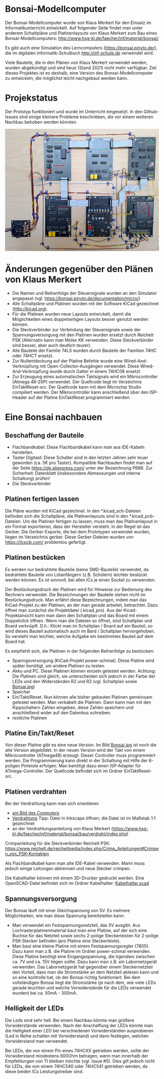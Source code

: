 # Bonsai-Modellcomputer
Der Bonsai-Modellcomputer wurde von Klaus Merkert für den Einsatz im Informatikunterricht entwickelt. Auf folgender Seite findet man unter anderem Schaltpläne und Platinenlayouts von Klaus Merkert zum Bau eines Bonsai-Modellcomputers:
http://www.hsg-kl.de/faecher/inf/material/bonsai/

Es gibt auch eine Simulation des Lerncomputers (https://bonsai.pinyto.de/), die im digitalen Informatik-Schulbuch http://inf-schule.de verwendet wird.

Viele Bauteile, die in den Plänen von Klaus Merkert verwendet werden, wurden abgekündigt und sind heue (Stand 2021) nicht mehr verfügbar.
Ziel dieses Projektes ist es deshalb, eine Version des Bonsai-Modellcomputer zu entwickeln, die möglichst leicht nachgebaut werden kann.

# Projekstatus
Der Prototyp funktioniert und wurde im Unterricht eingesetzt. In den Github-Issues sind einige kleinere Probleme beschrieben, die vor einem weiteren Nachbau behoben werden könnten.

![Bonsai-Modellcomputer](Bonsai.jpg)

# Änderungen gegenüber den Plänen von Klaus Merkert
- Die Namen und Reihenfolge der Steuersignale wurden an den Simulator angepasst (vgl. https://bonsai.pinyto.de/documentation/micro/)
- Alle Schaltpläne und Platinen wurden mit der Software KiCad gezeichnet (http://kicad.org).
- Für die Platinen wurden neue Layouts entwickelt, damit die Möglichkeiten eines doppelseitigen Layouts besser genutzt werden können.
- Die Steckverbinder zur Verbindung der Steuersignale sowie der Spannungsversorgung mit den Platinen wurden ersetzt durch Reichelt PSK (Alternativ kann man Molex KK verwenden. Diese Steckverbinder sind besser, aber auch deutlich teurer).
- Alle Bauteile der Familie 74LS wurden durch Bauteile der Familien 74HC oder 74HCT ersetzt.
- Zur Nullentdeckung auf der Platine Befehle wurde eine Wired-And-Verknüpfung mit Open-Collector-Ausgängen verwendet. Diese Wired-And-Verknüpfung wurde durch Gatter in einem 74HC08 ersetzt.
- Zur Erzeugung eines automatischen Taktsignals wird ein Mikrocontroller (Atmega 48-20P) verwendet. Der Quellcode liegt im Verzeichnis EinTaktReset-src. Der Quellcode kann mit dem Microchip Studio compiliert werden. Der Mikrocontroller kann anschließend über den ISP-Header auf der Platine EinTaktReset programmiert werden.

# Eine Bonsai nachbauen
## Beschaffung der Bauteile
- Flachbandkabel: Diese Flachbandkabel kann man aus IDE-Kabeln herstellen.
- Taster Digitast: Diese Schalter sind in den letzten Jahren sehr teuer geworden (ca. 5€ pro Taster). Kompatible Nachbauten findet man auf der Seite https://de.aliexpress.com/ unter der Bezeichnung PB86. Zur Sicherheit: Datenblatt (insbesondere Abmessungen und interne Schaltung) prüfen!
- Die Steckverbinder 

## Platinen fertigen lassen
Die Pläne wurden mit KiCad gezeichnet. In den *.kicad_sch-Dateien befinden sich die Schaltpläne, die Platinenlayouts sind in den *.kicad_pcb-Dateien. Um die Platinen fertigen zu lassen, muss man das Platinenlayout in ein Format exportieren, dass der Hersteller versteht. In der Regel ist das Gerber. Die Gerber-Exporte, die bei dem Prototypen verwendet wurden, liegen im Verzeichnis gerber. Diese Gerber-Dateien wurden von https://jlcpcb.com/ problemlos gefertigt.

## Platinen bestücken
Es werden nur bedrahtete Bauteile (keine SMD-Bauteile) verwendet, da bedrahtete Bauteile von Lötanfängern (z.B. Schülern) leichter bestückt werden können. Es ist sinnvoll, bei allen ICs je einen Sockel zu verwenden.

Der Bestückungsdruck der Platinen wird für Hinweise zur Bedienung des Rechners verwendet.
Die Bezeichnungen der Bauteile stehen nicht im Bestückungsdruck.
Man erfährt diese Bezeichnungen, indem man das KiCad-Projekt zu der Platinen, an der man gerade arbeitet, betrachtet. Dazu öffnet man zunächst die Projektdatei (.kicad_pro). Aus der Kicad-Projektansicht kann man dann den Schaltplan und das Board mit einem Doppelclick öffnen. Wenn man die Dateien so öffnet, sind Schaltplan und Board verknüpft. D.h.: Klickt man im Schaltplan / Board auf ein Bauteil, so wird dieses Bauteil automatisch auch im Bard / Schaltplan hervorgehoben. So versteht man leichter, welche Aufgabe ein bestimmtes Bauteil auf dem Board hat. 

Es empfiehlt sich, die Platinen in der folgenden Reihenfolge zu bestücken:
- Spanngsversorgung (KiCad-Projekt power-schmal). Diese Platine wird später benötigt, um andere Platinen zu testen.
- Akku und PC. Diese Platinen können einzeln getestet werden. Achtung: Die Platinen sind gleich, sie unterscheiden sich jedoch in der Farbe der LEDs und den Widerständen R2 und R2 (vgl. Schaltplan sowie [Bonsai.jpg](Bonsai.jpg))
- Speicher
- Ein/Takt/Reset. Nun können alle bisher gebauten Platinen gemeinsam getestet werden. Man verkabelt die Platinen. Dann kann man mit den Kippschaltern Zahlen eingeben, diese Zahlen speichern und anschließend wider auf den Datenbus schreiben.
- restliche Platinen

## Platine Ein/Takt/Reset
Von dieser Platine gibt es eine neue Version. Im Bild [Bonsai.jpg](Bonsai.jpg) ist noch die alte Version abgebildet. In der neuen Version wird der Takt von einem Mikrocontroller (ATmega48) erzeugt. Dieser Controller muss programmiert werden. Die Programmierung kann direkt in der Schaltung mit Hilfe der 6-poligen Pinleiste erfolgen. Man benötigt dazu einen ISP-Adapter für ATmega-Controller. Der Quellcode befindet sich im Ordner EinTaktReset-src.

## Platinen verdrahten
Bei der Verdrahtung kann man sich orientieren
- [am Bild des Computers](Bonsai.jpg)
- [Verdrahtung](Verdrahtung.svg) Tipp: Datei in Inkscape öffnen; die Datei ist im Maßstab 1:1 gezeichnet
- an der Verdrahtungsanleitung von Klaus Merkert (https://www.hsg-kl.de/faecher/inf/material/bonsai/bau/verdraht/index.php)

Crimpanleitung für die Steckverbinder Reichelt PSK: https://www.reichelt.de/reicheltpedia/index.php/Crimp_Anleitungen#Crimpen_von_PSK-Kontakten

Als Flachbandkabel kann man alte IDE-Kabel verwenden. Mann muss jedoch einige Leitungen abtrennen und neue Stecker crimpen.

Die Kabelhalter können mit einem 3D-Drucker gedruckt werden. Eine OpenSCAD-Datei befindet sich im Ordner Kabelhalter: [Kabelhalter.scad](Kabelhalter/Kabelhalter.scad)

## Spannungsversorgung
Der Bonsai läuft mit einer Gleichspannung von 5V. Es mehrere Möglichkeiten, wie man diese Spannung bereitstellen kann:

- Man verwendet ein Festspannungsnetzteil, das 5V ausgibt. Aus Lochrasterplatinenmaterial baut man eine Platine, auf der sich eine Buchse für das Netzteil sowie sechs 2-polige Steckerleisten für 2-polige PSK-Stecker befinden (pro Platine eine Steckerleiste).
- Man baut eine kleine Platine mit einem Festspannungsregler (7805). Dazu kann man z.B. die Platine im Ordner power-schmal verwenden. Diese Platine benötigt eine Eingangsspannung, die irgendwo zwischen ca. 7V und ca. 15V liegen sollte. Dazu kann man z.B. ein Labornetzgerät verwenden.  Das Labornetzgerät hat gegenüber einem Steckernetzteil den Vorteil, dass man die Stromstärke an dem Netzteil ablesen kann und so eine kontrolle hat, ob der Bonsai richtig funktioniert. Bei dem vollständigen Bonsai liegt die Stromstärke (je nach dem, wie viele LEDs gerade leuchten und welche Vorwiderstände für die LEDs verwendet wurden) bei ca. 50mA - 300mA.

## Helligkeit der LEDs
Die Leds sind sehr hell. Bei einem Nachbau könnte man größere Vorwiderstände verwenden. Nach der Anschaffung der LEDs könnte man die Helligkeit einer LED bei verschiedenen Vorwiderständen ausprobieren (Led in Reihe schalten mit Vorwiderstand) und dann festlegen, welchen Vorwiderstand man verwendet.

Bei LEDs, die von einem Pin eines 74HCXX getrieben werden, sollte der Vorwiderstand mindestens 600Ohm betragen, wenn man innerhalb der Empfehlungen von TI bleiben möchte (vgl. Issue #5). Dies gilt jedoch nicht für LEDs, die von einem 74HC540 oder 74HC541 getrieben werden, da diese beiden ICs Leistungstreiber sind.